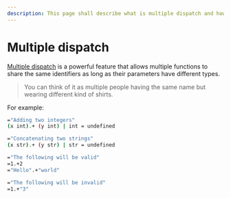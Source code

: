 ```yaml
---
description: This page shall describe what is multiple dispatch and how is it useful.
---
```


# Multiple dispatch

[Multiple dispatch](https://en.wikipedia.org/wiki/Multiple_dispatch) is a powerful feature that allows multiple functions to share the same identifiers as long as their parameters have different types. 

> You can think of it as multiple people having the same name but wearing different kind of shirts.

For example:

```bash
="Adding two integers"
(x int).+ (y int) | int = undefined

="Concatenating two strings"
(x str).+ (y str) | str = undefined 

="The following will be valid"
=1.+2
="Hello".+"world"

="The following will be invalid"
=1.+"3"
```



